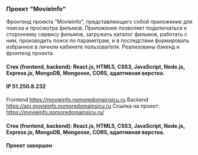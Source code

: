 ### Проект "Movieinfo"

Фронтенд проекта "Movieinfo", представляющего собой приложение для поиска и просмотра фильмов. Приложение позволяет подключаться к стороннему сервису фильмов, загружать каталог фильмов, работать с ним, производить поиск по параметрам, и в последствии формировать избранное в личном кабинете пользователя. Реализованы бэкенд и фронтенд проекта.

#### Стек (frontend, backend): React.js, HTML5, CSS3, JavaScript, Node.js, Express.js, MongoDB, Mongoose, CORS, адаптивная верстка.

#### IP 51.250.8.232
Frontend https://movieinfo.nomoredomainsicu.ru Backend https://api.movieinfo.nomoredomainsicu.ru
Ссылка на проект: https://movieinfo.nomoredomainsicu.ru/
#### Стек (frontend, backend): React.js, HTML5, CSS3, JavaScript, Node.js, Express.js, MongoDB, Mongoose, CORS, адаптивная верстка.

#### Проект завершен
